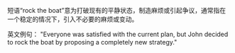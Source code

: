 短语“rock the boat”意为打破现有的平静状态，制造麻烦或引起争议，通常指在一个稳定的情况下，引入不必要的麻烦或变动。

英文例句：
"Everyone was satisfied with the current plan, but John decided to rock the boat by proposing a completely new strategy."
